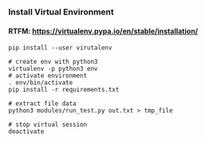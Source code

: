 ### Install Virtual Environment
#### RTFM: https://virtualenv.pypa.io/en/stable/installation/
```console
pip install --user virutalenv

# create env with python3
virtualenv -p python3 env
# activate environment
. env/bin/activate
pip install -r requirements.txt

# extract file data
python3 modules/run_test.py out.txt > tmp_file

# stop virtual session
deactivate
```